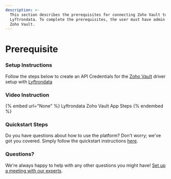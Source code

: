 ```yaml
---
description: >-
  This section describes the prerequisites for connecting Zoho Vault to
  Lyftrondata. To complete the prerequisites, the user must have admin access to
  Zoho Vault.
---
```


# Prerequisite

<mark style="color:blue;"></mark>

### Setup Instructions

Follow the steps below to create an API Credentials for the [Zoho Vault](None) driver setup with [Lyftrondata](https://www.lyftrondata.com)

### Video Instruction

{% embed url="None" %}
Lyftrondata Zoho Vault App Steps
{% endembed %}

### Quickstart Steps

Do you have questions about how to use the platform? Don't worry; we've got you covered. Simply follow the quickstart instructions [here](README.md).

### Questions? <a href="#questions" id="questions"></a>

We're always happy to help with any other questions you might have! [Set up a meeting with our experts](https://www.lyftrondata.com/book-a-meeting/).

